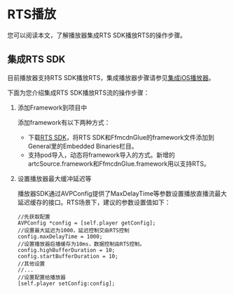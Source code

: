 # RTS播放

您可以阅读本文，了解播放器集成RTS SDK播放RTS的操作步骤。

## 集成RTS SDK

目前播放器支持RTS SDK播放RTS，集成播放器步骤请参见[集成iOS播放器](/intl.zh-CN/播放器SDK/iOS播放器/集成文档.md)。

下面为您介绍集成RTS SDK播放RTS流的操作步骤：

1.  添加Framework到项目中

    添加framework有以下两种方式：

    -   下载[RTS SDK](https://help.aliyun.com/document_detail/177373.html)，将RTS SDK和FfmcdnGlue的framework文件添加到General里的Embedded Binaries栏目。
    -   支持pod导入，动态将framework导入的方式。新增的artcSource.framework和FfmcdnGlue.framework用以支持RTS。
2.  设置播放器最大缓冲延迟等

    播放器SDK通过AVPConfig提供了MaxDelayTime等参数设置播放直播流最大延迟缓存的接口。RTS场景下，建议的参数设置值如下：

    ```
    //先获取配置
    AVPConfig *config = [self.player getConfig];
    //设置最大延迟为1000，延迟控制交由RTS控制
    config.maxDelayTime = 1000;
    //设置播放器启播缓存为10ms，数据控制由RTS控制。
    config.highBufferDuration = 10;
    config.startBufferDuration = 10;
    //其他设置
    //...
    //设置配置给播放器
    [self.player setConfig:config];
    ```


